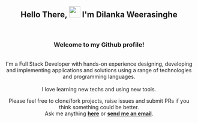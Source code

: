 
<h2 align="center"> Hello There, <img src="https://github.com/abdoachhoubi/abdoachhoubi/blob/main/gifs/Hi.gif" width="30">    I'm Dilanka Weerasinghe</h2>
     </br>
   <h3 align="center">   Welcome to my Github profile! </h3>

</br>

<div align="center">
I'm a Full Stack Developer with hands-on experience designing, developing and implementing applications and solutions using a range of technologies and programming languages.
<br />
<br />
I love learning new techs and using new tools.

<br />

Please feel free to clone/fork projects, raise issues and submit PRs if you think something could be better.<br />
Ask me anything **[here](https://github.com/dilankarw/dilankarw/issues/new)** or <a href="mailto:dilankarashmika10@gmail.com"><b>send me an email</b></a>.

</div>
 
 
